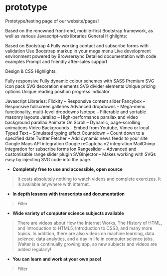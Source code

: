 # prototype
Prototype/testing page of our website/pages!

Based on the renowned front-end, mobile-first Bootstrap framework, as well as various Javascript-web libraries 
General Highlights:

Based on Bootstrap 4
Fully working contact and subscribe forms with validation
Use Bootstrap markup in your mega menu
Live development environment powered by Browsersync
Detailed documentation with code examples
Prompt and friendly after-sales support

Design & CSS Highlights:

Fully responsive
Fully dynamic colour schemes with SASS
Premium SVG icon pack
SVG decoration elements
SVG divider elements
Unique pricing options
Unique reading position progress indicator

Javascript Libraries:
Flickity – Responsive content slider
Fancybox – Responsive fullscreen galleries
Advanced dropdowns – Mega-menu functionality, multi-level dropdowns
Isotope – Filterable and sortable masonry layouts
Jarallax – High-performance parallax and video background parallax
Animate On Scroll – Dynamic, page-scrolling animations
Video Backgrounds – Embed from Youtube, Vimeo or local
Typed Text – Simulated typing effect
Countdown – Count down to a specified date
Twitter Fetcher – Add dynamic news feeds to your site
Google Maps API integration
Google reCaptcha v2 integration
MailChimp integration for subscribe forms
ion Rangeslider – Advanced and customisable range slider plugin
SVGInjector – Makes working with SVGs easy by injecting SVG code into the page.

- <b> Completely free to use and accessible, open source </b> 
 > It costs absolutely nothing to watch videos and complete exercizes. It is available anywhere with internet.
   
- <b> In depth lessons with transcripts and documentation </b>
 > Filler
   
- <b> Wide variety of computer science subjects available </b>
 > There are videos about How the Internet Works, The History of HTML, and Introduction to HTML5, Introduction to CSS3, and many more topics. In addition, there are also videos on machine learning, data science, data analytics, and a day in life in computer science jobs. Walter is a continually growing app, so new subjects and videos are added regularly!
   
- <b> You can learn and work at your own pace! </b>
 > Filler
